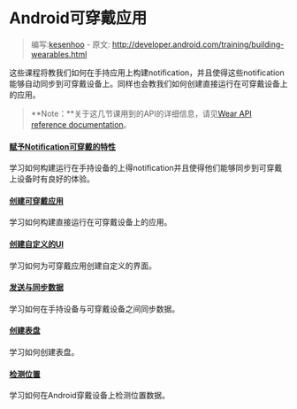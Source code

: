 # Android可穿戴应用

> 编写:[kesenhoo](https://github.com/kesenhoo) - 原文: <http://developer.android.com/training/building-wearables.html>

这些课程将教我们如何在手持应用上构建notification，并且使得这些notification能够自动同步到可穿戴设备上。同样也会教我们如何创建直接运行在可穿戴设备上的应用。

> **Note：**关于这几节课用到的API的详细信息，请见[Wear API reference documentation](http://developer.android.com/reference/packages-wearable-support.html)。

#### [赋予Notification可穿戴的特性](wearables/notifications/index.html)

学习如何构建运行在手持设备的上得notification并且使得他们能够同步到可穿戴上设备时有良好的体验。

#### [创建可穿戴应用](wearables/apps/index.html)

学习如何构建直接运行在可穿戴设备上的应用。

#### [创建自定义的UI](wearables/ui/index.html)

学习如何为可穿戴应用创建自定义的界面。

#### [发送与同步数据](wearables/data-layer/index.html)

学习如何在手持设备与可穿戴设备之间同步数据。

#### [创建表盘](wearables/watch-faces/index.html)

学习如何创建表盘。

#### [检测位置](articles/wear-location-detection.html)

学习如何在Android穿戴设备上检测位置数据。